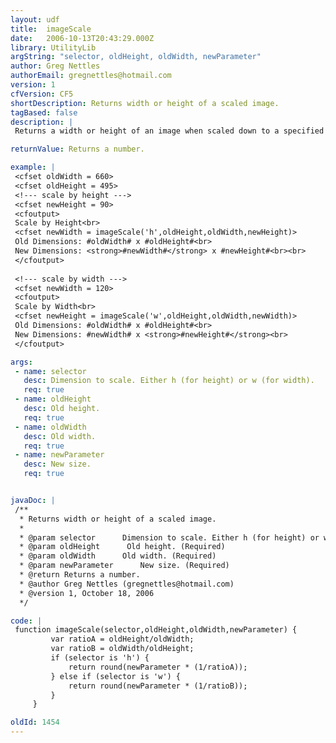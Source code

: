 ```yaml
---
layout: udf
title:  imageScale
date:   2006-10-13T20:43:29.000Z
library: UtilityLib
argString: "selector, oldHeight, oldWidth, newParameter"
author: Greg Nettles
authorEmail: gregnettles@hotmail.com
version: 1
cfVersion: CF5
shortDescription: Returns width or height of a scaled image.
tagBased: false
description: |
 Returns a width or height of an image when scaled down to a specified height or width while maintaining the original aspect ratio.

returnValue: Returns a number.

example: |
 <cfset oldWidth = 660>
 <cfset oldHeight = 495>
 <!--- scale by height --->
 <cfset newHeight = 90>
 <cfoutput>
 Scale by Height<br>
 <cfset newWidth = imageScale('h',oldHeight,oldWidth,newHeight)>
 Old Dimensions: #oldWidth# x #oldHeight#<br>
 New Dimensions: <strong>#newWidth#</strong> x #newHeight#<br><br>
 </cfoutput>
 
 <!--- scale by width --->
 <cfset newWidth = 120>
 <cfoutput>
 Scale by Width<br>
 <cfset newHeight = imageScale('w',oldHeight,oldWidth,newWidth)>
 Old Dimensions: #oldWidth# x #oldHeight#<br>
 New Dimensions: #newWidth# x <strong>#newHeight#</strong><br>
 </cfoutput>

args:
 - name: selector
   desc: Dimension to scale. Either h (for height) or w (for width).
   req: true
 - name: oldHeight
   desc: Old height.
   req: true
 - name: oldWidth
   desc: Old width.
   req: true
 - name: newParameter
   desc: New size.
   req: true


javaDoc: |
 /**
  * Returns width or height of a scaled image.
  * 
  * @param selector      Dimension to scale. Either h (for height) or w (for width). (Required)
  * @param oldHeight      Old height. (Required)
  * @param oldWidth      Old width. (Required)
  * @param newParameter      New size. (Required)
  * @return Returns a number. 
  * @author Greg Nettles (gregnettles@hotmail.com) 
  * @version 1, October 18, 2006 
  */

code: |
 function imageScale(selector,oldHeight,oldWidth,newParameter) {
         var ratioA = oldHeight/oldWidth;
         var ratioB = oldWidth/oldHeight;
         if (selector is 'h') {
             return round(newParameter * (1/ratioA));
         } else if (selector is 'w') {
             return round(newParameter * (1/ratioB));
         }
     }

oldId: 1454
---
```


